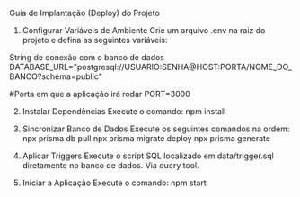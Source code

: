 Guia de Implantação (Deploy) do Projeto
1. Configurar Variáveis de Ambiente
Crie um arquivo .env na raiz do projeto e defina as seguintes variáveis:

String de conexão com o banco de dados
DATABASE_URL="postgresql://USUARIO:SENHA@HOST:PORTA/NOME_DO_BANCO?schema=public"

#Porta em que a aplicação irá rodar
PORT=3000

2. Instalar Dependências
Execute o comando:
npm install

4. Sincronizar Banco de Dados
Execute os seguintes comandos na ordem:
npx prisma db pull
npx prisma migrate deploy
npx prisma generate

4. Aplicar Triggers
Execute o script SQL localizado em data/trigger.sql diretamente no banco de dados. Via query tool.

5. Iniciar a Aplicação
Execute o comando: npm start
